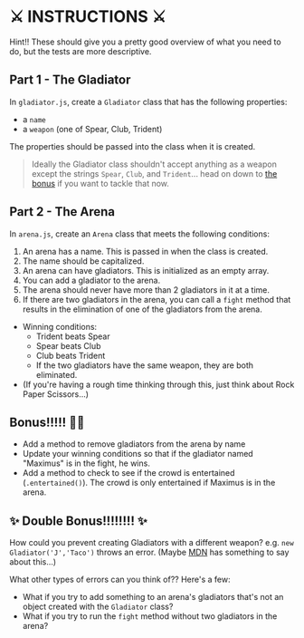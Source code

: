 # ⚔ INSTRUCTIONS ⚔

Hint!! These should give you a pretty good overview of what you need to do, but the tests are more descriptive.

## Part 1 - The Gladiator

In `gladiator.js`, create a `Gladiator` class that has the following properties:

- a `name`
- a `weapon` (one of Spear, Club, Trident)

The properties should be passed into the class when it is created.

> Ideally the Gladiator class shouldn't accept anything as a weapon except the strings `Spear`, `Club`, and `Trident`... head on down to [the bonus](#bonus-) if you want to tackle that now.

## Part 2 - The Arena

In `arena.js`, create an `Arena` class that meets the following conditions:

1. An arena has a name. This is passed in when the class is created.
2. The name should be capitalized.
3. An arena can have gladiators. This is initialized as an empty array.
4. You can add a gladiator to the arena.
5. The arena should never have more than 2 gladiators in it at a time.
6. If there are two gladiators in the arena, you can call a `fight` method that results in the elimination of one of the gladiators from the arena.
  - Winning conditions:
    - Trident beats Spear
    - Spear beats Club
    - Club beats Trident
    - If the two gladiators have the same weapon, they are both eliminated.
  - (If you're having a rough time thinking through this, just think about Rock Paper Scissors...)


##  Bonus!!!!! 💪💪

- Add a method to remove gladiators from the arena by name
- Update your winning conditions so that if the gladiator named "Maximus" is in the fight, he wins.
- Add a method to check to see if the crowd is entertained (`.entertained()`). The crowd is only entertained if Maximus is in the arena.

## ✨ Double Bonus!!!!!!!! ✨

How could you prevent creating Gladiators with a different weapon? e.g. `new Gladiator('J','Taco')` throws an error. (Maybe [MDN](https://developer.mozilla.org/en-US/docs/Web/JavaScript/Reference/Global_Objects/Error) has something to say about this...)

What other types of errors can you think of?? Here's a few:
- What if you try to add something to an arena's gladiators that's not an object created with the `Gladiator` class?
- What if you try to run the `fight` method without two gladiators in the arena?
